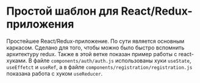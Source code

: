 # Простой шаблон для React/Redux-приложения

Простейшее React/Redux-приложение. По сути является основным каркасом. Сделано для того, чтобы можно было быстро вспомнить архитектуру redux.
Также в этой ветке показан пример работы с react-хуками. В файле ```components/auth/auth.js``` использованы хуки 
```useState```, ```useEffetct``` и ```useRef```, а в файле ```components/registration/registration.js``` показана работа с хуком ```useReducer```.